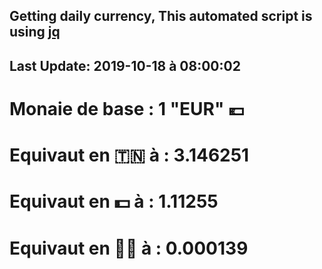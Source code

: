 ## Getting daily currency, This automated script is using [jq](https://stedolan.github.io/jq/)
## Last Update:  2019-10-18 à 08:00:02
 # Monaie de base : 1 "EUR" 💶 
 # Equivaut en 🇹🇳 à :  3.146251 
 # Equivaut en 💵 à : 1.11255
 # Equivaut en 🐱‍💻 à :  0.000139
